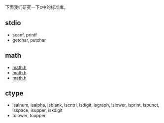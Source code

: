 下面我们研究一下c中的标准库。

## stdio

- scanf, printf
- getchar, putchar

## math

- [math.h](http://baike.baidu.com/link?url=OCi3X5OBlmQk_k8o8fPIMnlXsnWMejBrW8DNtW3i4HV1MP2sTq6fT4aB2mhuld84ZJem2zEvYuS1FHLL4H4TCK)
- [math.h](http://c.biancheng.net/cpp/u/math_h/)
- [math.h](http://www.yiibai.com/c_standard_library/math_h.html)

## ctype

- isalnum, isalpha, isblank, iscntrl, isdigit, isgraph, islower, isprint, ispunct, isspace, isupper, isxdigit
- tolower, toupper